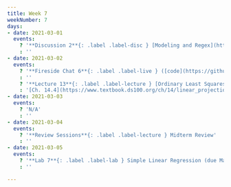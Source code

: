 ```yaml
---
title: Week 7
weekNumber: 7
days:
- date: 2021-03-01
  events:
    ? '**Discussion 2**{: .label .label-disc } [Modeling and Regex](https://drive.google.com/file/d/1toI1kNNwBvqMxnoDR8LwI_5RoB3cTvTK/view?usp=sharing)'
    : ''
- date: 2021-03-02
  events:
    ? '**Fireside Chat 6**{: .label .label-live } ([code](https://github.com/DS-100/sp21/tree/main/lec/lec13/Fireside.ipynb)) ([launch](https://data100.datahub.berkeley.edu/hub/user-redirect/git-sync?repo=https://github.com/DS-100/sp21&subPath=lec/lec13/&branch=main))([code HTML](resources/assets/lectures/lec13/Fireside.html))'
    : ''
    ? '**Lecture 13**{: .label .label-lecture } [Ordinary Least Squares](lecture/lec13)'
    : '[Ch. 14.4](https://www.textbook.ds100.org/ch/14/linear_projection.html)'
- date: 2021-03-03
  events:
    ? 'N/A'
    : ''
- date: 2021-03-04
  events:
    ? '**Review Sessions**{: .label .label-lecture } Midterm Review'
    : ''
- date: 2021-03-05
  events:
    ? '**Lab 7**{: .label .label-lab } Simple Linear Regression (due Mar 11)'
    : ''

---
```

